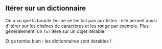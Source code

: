 ## Itérer sur un dictionnaire

On a vu que la boucle `for` ne se limitait pas aux listes : elle permet aussi d'itérer sur les chaînes de caractères et les _range_ par exemple.
Plus généralement, un `for` itère sur un objet itérable.

Et ça tombe bien : les dictionnaires sont itérables !
